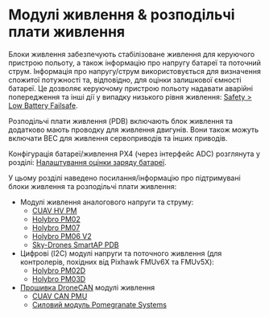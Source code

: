 # Модулі живлення & розподільчі плати живлення

Блоки живлення забезпечують стабілізоване живлення для керуючого пристрою польоту, а також інформацію про напругу батареї та поточний струм. Інформація про напругу/струм використовується для визначення спожитої потужності та, відповідно, для оцінки залишкової ємності батареї. Це дозволяє керуючому пристрою польоту надавати аварійні попередження та інші дії у випадку низького рівня живлення: [Safety > Low Battery Failsafe](../config/safety.md#low-battery-failsafe).

Розподільчі плати живлення (PDB) включають блок живлення та додатково мають проводку для живлення двигунів. Вони також можуть включати BEC для живлення сервоприводів та інших приводів.

Конфігурація батареї/живлення PX4 (через інтерфейс ADC) розглянута у розділі: [Налаштування оцінки заряду батареї](../config/battery.md).

У цьому розділі наведено посилання/інформацію про підтримувані блоки живлення та розподільчі плати живлення:

* Модулі живлення аналогового напруги та струму:
  * [CUAV HV PM](../power_module/cuav_hv_pm.md)
  * [Holybro PM02](../power_module/holybro_pm02.md)
  * [Holybro PM07](../power_module/holybro_pm07_pixhawk4_power_module.md)
  * [Holybro PM06 V2](../power_module/holybro_pm06_pixhawk4mini_power_module.md)
  * [Sky-Drones SmartAP PDB](../power_module/sky-drones_smartap-pdb.md)
* Цифрові (I2C) модулі напруги та поточного живлення (для контролерів, похідних від Pixhawk FMUv6X та FMUv5X):
  * [Holybro PM02D](../power_module/holybro_pm02d.md)
  * [Holybro PM03D](../power_module/holybro_pm03d.md)
* [Прошивка DroneCAN](../dronecan/index.md) модулі живлення
  * [CUAV CAN PMU](../dronecan/cuav_can_pmu.md)
  * [Силовий модуль Pomegranate Systems](../dronecan/pomegranate_systems_pm.md)

